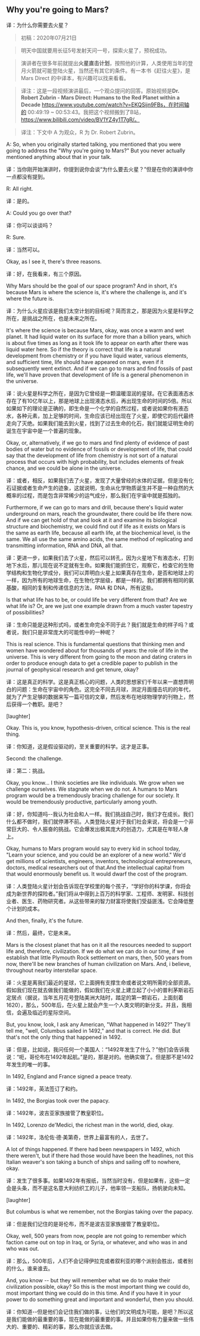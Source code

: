 ## Why you're going to Mars?
译：为什么你需要去火星？

> 初稿：2020年07月21日

> 明天中国就要用长征5号发射天问一号，探索火星了，预祝成功。

> 演讲者在很多年前就提出**火星直击计划**，按照他的计算，人类使用当年的登月火箭就可能登陆火星，当然还有其它的条件。有一本书《赶往火星》，是 Mars Direct 的中译本，有兴趣可以找来看看。

> 译注：这是一段视频演讲最后，一个观众提问的回答。原始视频是**Dr. Robert Zubrin - Mars Direct: Humans to the Red Planet within a Decade** https://www.youtube.com/watch?v=EKQSijn9FBs，在时间轴的 00:49:19 ~ 00:53:43。我把这个视频搬到了B站，https://www.bilibili.com/video/BV1YZ4y1T7gR/。

> 译注：下文中 A 为观众，R 为 Dr. Robert Zubrin。

A: So, when you originally started talking, you mentioned that you were going to address the "Why you're going to Mars?" But you never actually mentioned anything about that in your talk.

译：当你刚开始演讲时，你提到说你会谈“为什么要去火星？”但是在你的演讲中你一点都没有提到。

R: All right.

译：是的。

A: Could you go over that?

译：你可以谈谈吗？

R: Sure.

译：当然可以。

Okay, as I see it, there's three reasons.

译：好，在我看来，有三个原因。

Why Mars should be the goal of our space program? And in short, it's because Mars is where the science is, it's where the challenge is, and it's where the future is.

译：为什么火星应该是我们太空计划的目标呢？简而言之，那是因为火星是科学之所在，是挑战之所在，也是未来之所在。

It's where the science is because Mars, okay, was once a warm and wet planet. It had liquid water on its surface for more than a billion years, which is about five times as long as it took life to appear on earth after there was liquid water here. So if the theory is correct that life is a natural development from chemistry or if you have liquid water, various elements, and sufficient time, life should have appeared on mars, even if it subsequently went extinct. And if we can go to mars and find fossils of past life, we'll have proven that development of life is a general phenomenon in the universe.

译：说火星是科学之所在，是因为它曾经是一颗温暖湿润的星球。在它表面液态水存在了有10亿年以上，那是地球上出现液态水后，再出现生命的时间的5倍。所以如果如下的理论是正确的，即生命是一个化学的自然过程，或者说如果你有液态水，各种元素，加上足够的时间，生命应该已经出现在了火星，即使它的后代最终走向了灭绝。如果我们能去到火星，找到了过去生命的化石，我们就能证明生命的诞生在宇宙中是一个普遍的现象。

Okay, or, alternatively, if we go to mars and find plenty of evidence of past bodies of water but no evidence of fossils or development of life, that could say that the development of life from chemistry is not sort of a natural process that occurs with high probability, but includes elements of freak chance, and we could be alone in the universe.

译：或者，相反，如果我们去了火星，发现了大量曾经的水体的证据，但是没有化石证据或者生命产生的迹象，这就说明，生命从化学物质诞生并不是一种自然的大概率的过程，而是包含非常稀少的运气成分，那么我们在宇宙中就是孤独的。

Furthermore, if we can go to mars and drill, because there's liquid water underground on mars, reach the groundwater, there could be life there now. And if we can get hold of that and look at it and examine its biological structure and biochemistry, we could find out if life as it exists on Mars is the same as earth life, because all earth life, at the biochemical level, is the same. We all use the same amino acids, the same method of replicating and transmitting information, RNA and DNA, all that.

译：更进一步，如果我们去了火星，然后可以转孔，因为火星地下有液态水，打到地下水后，那儿现在说不定就有生命。如果我们能抓住它，观察它，检查它的生物学结构和生物化学成分，我们可以弄明白火星上如果真存在生命，是否和地球上的一样，因为所有的地球生命，在生物化学层级，都是一样的。我们都拥有相同的氨基酸，相同的复制和传递信息的方法，RNA 和 DNA，所有这些。

Is that what life has to be, or could life be very different from that? Are we what life is? Or, are we just one example drawn from a much vaster tapestry of possibilities?

译：生命只能是这种形式吗，或者生命完全不同于此？我们就是生命的样子吗？或者说，我们只是非常庞大的可能性中的一种呢？

This is real science. This is fundamental questions that thinking men and women have wondered about for thousands of years: the role of life in the universe. This is very different from going to the moon and dating craters in order to produce enough data to get a credible paper to publish in the journal of geophysical research and get tenure, okay?

译：这是真正的科学。这是真正核心的问题，人类的思想家们千年以来一直想弄明白的问题：生命在宇宙中的角色。这完全不同去月球，测定月面撞击坑的的年代，就为了产生足够的数据来写一篇可信的文章，然后发布在地球物理学的刊物上，然后获得一个教职。是吧？

[laughter]

Okay. This is, you know, hypothesis-driven, critical science. This is the real thing.

译：你知道，这是假设驱动的，至关重要的科学。这才是正事。

Second: the challenge.

译：第二：挑战。

Okay, you know... I think societies are like individuals. We grow when we challenge ourselves. We stagnate when we do not. A humans to Mars program would be a tremendously bracing challenge for our society. It would be tremendously productive, particularly among youth.

译：好，你知道吗--我认为社会和人一样。我们挑战自己时，我们才在成长。我们什么都不做时，我们就停滞不前。人类登陆火星对于我们社会来说，将会是一个非常巨大的、令人振奋的挑战。它会爆发出极其庞大的创造力，尤其是在年轻人身上。

Okay, humans to Mars program would say to every kid in school today, "Learn your science, and you could be an explorer of a new world." We'd get millions of scientists, engineers, inventors, technological entrepreneurs, doctors, medical researchers out of that.And the intellectual capital from that would enormously benefit us. It would dwarf the cost of the program. 

译：人类登陆火星计划会告诉现在学校里的每个孩子，“学好你的科学课，你将会成为新世界的探险者。”我们将从中得到上百万的科学家、工程师、发明家、科技创业者、医生、药物研究者。从这些带来的智力财富将使我们受益匪浅。它会降低整个计划的成本。

And then, finally, it's the future.

译：然后，最终，它是未来。

Mars is the closest planet that has on it all the resources needed to support life and, therefore, civilization. If we do what we can do in our time, if we establish that little Plymouth Rock settlement on mars, then, 500 years from now, there'll be new branches of human civilization on Mars. And, i believe, throughout nearby interstellar space.

译：火星是离我们最近的星球，它上面拥有支撑生命或者说文明所需的全部资源。假如我们现在就去做我们能做的，假如我们在火星上建立起了小小的普利茅斯岩石定居点（据说，当年五月花号登陆美洲大陆时，踏足的第一颗岩石，上面刻着1620），那么，500年后，在火星上就会产生一个人类文明的新分支。并且，我相信，会遍及临近的星际空间。

But, you know, look, I ask any American, "What happened in 1492?" They'll tell me, "well, Columbus sailed in 1492," and that is correct. He did. But that's not the only thing that happened in 1492. 

译：但是，比如说，我问任何一个美国人：“1492年发生了什么？”他们会告诉我说：“呃，哥伦布在1492年起航。”是的，那是对的。他确实做了。但是那不是1492年发生的唯一的事。

In 1492, England and France signed a peace treaty. 

译：1492年，英法签订了和约。

In 1492, the Borgias took over the papacy. 

译：1492年，波吉亚家族接管了教皇职位。

In 1492, Lorenzo de'Medici, the richest man in the world, died, okay.

译：1492年，洛伦佐·德·美第奇，世界上最富有的人，去世了。

A lot of things happened. If there had been newspapers in 1492, which there weren't, but if there had those would have been the headlines, not this Italian weaver's son taking a bunch of ships and sailing off to nowhere, okay.

译：发生了很多事。如果1492年有报纸，当然当时没有，但是如果有，这些一定会是头条，而不是这名意大利纺织工的儿子，他率领一支船队，扬帆驶向未知。

[laughter]

But columbus is what we remember, not the Borgias taking over the papacy.

译：但是我们记住的是哥伦布，而不是波吉亚家族接管了教皇职位。

Okay, well, 500 years from now, people are not going to remember which faction came out on top in Iraq, or Syria, or whatever, and who was in and who was out.

译：那么，500年后，人们不会记得伊拉克或者叙利亚的哪个派别会胜出，或者别的什么，谁来谁去。

And, you know -- but they will remember what we do to make their civilization possible, okay? So this is the most important thing we could do, most important thing we could do in this time. And if you have it in your power to do something great and important and wonderful, then you should.

译：你知道--但是他们会记住我们做的事，让他们的文明成为可能，是吧？所以这是我们能做的最重要的事，现在能做的最重要的事。并且如果你有力量来做一些伟大的、重要的、精彩的事，那么你就应该去做。
